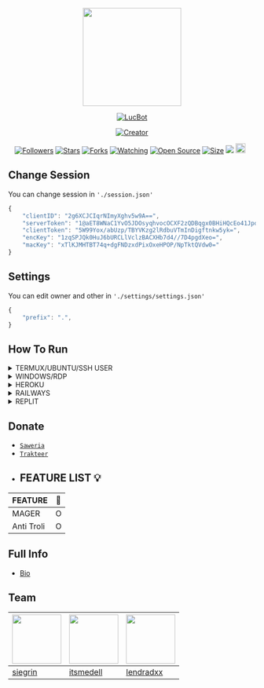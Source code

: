 <p align="center">
<img src="https://avatars.githubusercontent.com/siegrin" width="200" height="200"/>
</p>
<p align="center">
    <a href="https://siegrin.github.io">
        <img
            src="https://readme-typing-svg.herokuapp.com?size=21&width=280&lines=Thank+for+using+Luc+Bot+"
            alt="LucBot"
        />
    </a>
</p>
</p>
<p align="center">
<a href="https://siegrin.github.io"><img title="Creator" src="https://img.shields.io/badge/Creator-Siegrin-purple.svg?style=for-the-badge&logo=github"></a>
</p>
<p align="center">
<a href="https://github.com/siegrin/followers"><img title="Followers" src="https://img.shields.io/github/followers/siegrin?color=green&style=flat-square"></a>
<a href="https://github.com/siegrin/LucBot/stargazers/"><img title="Stars" src="https://img.shields.io/github/stars/siegrin/LucBot?color=white&style=flat-square"></a>
<a href="https://github.com/siegrin/LucBot/network/members"><img title="Forks" src="https://img.shields.io/github/forks/siegrin/LucBot?color=yellow&style=flat-square"></a>
<a href="https://github.com/siegrin/LucBot/watchers"><img title="Watching" src="https://img.shields.io/github/watchers/siegrin/LucBot?label=Watchers&color=red&style=flat-square"></a>
<a href="https://github.com/siegrin/LucBot"><img title="Open Source" src="https://badges.frapsoft.com/os/v2/open-source.svg?v=103"></a>
<a href="https://github.com/siegrin/LucBot/"><img title="Size" src="https://img.shields.io/github/repo-size/siegrin/LucBot?style=flat-square&color=darkred"></a>
<a href="https://hits.seeyoufarm.com"><img src="https://hits.seeyoufarm.com/api/count/incr/badge.svg?url=https%3A%2F%2Fgithub.com%2Fsiegrin%2FHaruka&count_bg=%2379C83D&title_bg=%23555555&icon=probot.svg&icon_color=%2300FF6D&title=hits&edge_flat=false"/></a>
<a href="https://github.com/siegrin/LucBot/graphs/commit-activity"><img height="20" src="https://img.shields.io/badge/Maintained-No-red.svg"></a>&nbsp;&nbsp;
</p>

## Change Session 
You can change session in `'./session.json'`
```ts
{
	"clientID": "2g6XCJCIqrNImyXghv5w9A==",
	"serverToken": "1@aET8WNaC1YvO5JDOsyqhvocOCXF2zQDBqgx0BHiHQcEo41JpdmiK3uSYCaTmJAWNoRy+og5m9XMw/Q==",
	"clientToken": "5W99Yox/abUzp/TBYVKzg2lRdbuVTmInDigftnkw5yk=",
	"encKey": "1zqSPJQk0HuJ6bURCLlVclzBACXHb7d4//7D4pgdXeo=",
	"macKey": "xTlKJMHTBT74q+dgFNDzxdPixOxeHPOP/NpTktQVdw0="
}
```
## Settings
You can edit owner and other in `'./settings/settings.json'`

```ts
{
	"prefix": ".",
}
```

## How To Run

<details>
  <summary>TERMUX/UBUNTU/SSH USER</summary>
	
  ```bash
apt update && apt upgrade
apt install git -y
apt install nodejs -y
apt install ffmpeg -y
git clone https://github.com/siegrin/LucBot
cd LucBot
bash install.sh
pkg install yarn
yarn
```
</details>

<details>
  <summary>WINDOWS/RDP</summary>
	
* Unduh & Instal Git [`Klik Disini`](https://git-scm.com/downloads)
* Unduh & Instal NodeJS [`Klik Disini`](https://nodejs.org/en/download)
* Unduh & Instal FFmpeg [`Klik Disini`](https://ffmpeg.org/download.html) 

```bash
git clone https://github.com/siegrin/LucBot
cd LucBot
npm install
```
</details>

<details>
  <summary>HEROKU</summary>
	
* [`Click Me`](https://heroku.com/deploy?template=https://github.com/siegrin/LucBot)

 ```bash
heroku/nodejs
https://github.com/jonathanong/heroku-buildpack-ffmpeg-latest.git
https://github.com/clhuang/heroku-buildpack-webp-binaries.git
```
</details>

<details>
  <summary>RAILWAYS</summary>
	
* [`Click Me`](https://railway.app/new/template?template=https%3A%2F%2Fgithub.com%2siegrin%2FLucBot)
 ```bash
heroku/nodejs
https://github.com/jonathanong/heroku-buildpack-ffmpeg-latest.git
https://github.com/clhuang/heroku-buildpack-webp-binaries.git
```
</details>

<details>
  <summary>REPLIT</summary>
	
* [`Click Me`](https://repl.it/github.com/siegrin/LucBot)
```bash
Klik button
Buka console
npm i
```
</details>

## Donate
* [`Saweria`](https://saweria.co/siegrin)
* [`Trakteer`](https://trakteer.id/siegrin__/tip)
* ## FEATURE LIST 💡

| FEATURE |🌱|
| ------------- | ------------- |
| MAGER|O|
| Anti Troli|O|
## Full Info
- [Bio](https://instabio.cc/siegrin)
  
## Team

 [<img src="https://avatars.githubusercontent.com/siegrin" width="100" height="100"/>](https://github.com/siegrin) | [<img src="https://avatars.githubusercontent.com/itsmedell" width="100" height="100"/>](https://github.com/itsmedell) | [<img src="https://avatars.githubusercontent.com/lendradxx" width="100" height="100"/>](https://github.com/lendradxx)
----|----|----
[siegrin](https://github.com/siegrin) | [itsmedell](https://github.com/itsmedell) | [lendradxx](https://github.com/lendradxx)
